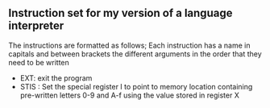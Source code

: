 ## Instruction set for my version of a language interpreter
The instructions are formatted as follows; Each instruction has a name in capitals and between brackets the different arguments in the order that they need to be written

- EXT: exit the program
- STIS <x>: Set the special register I to point to memory location containing pre-written letters 0-9 and A-f using the value stored in register X